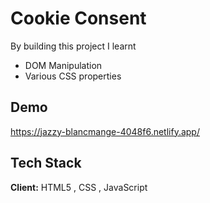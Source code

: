 
# Cookie Consent

By building this project I learnt
 - DOM Manipulation
 -  Various CSS properties


## Demo

https://jazzy-blancmange-4048f6.netlify.app/


## Tech Stack

**Client:** HTML5 , CSS , JavaScript


